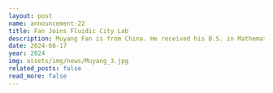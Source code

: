 ```yaml
---
layout: post
name: announcement-22
title: Fan Joins Fluidic City Lab
description: Muyang Fan is from China. He received his B.S. in Mathematics from the <a href="https://en.wikipedia.org/wiki/University_of_Oregon"> University of Oregon</a>. He worked as a developer at <a href="https://www.interactivelabs.com/"> ILabs</a>. In his free time, Muyang likes traveling, playing video games, and meditation.
date: 2024-08-17
year: 2024
img: assets/img/news/Muyang_3.jpg
related_posts: false
read_more: false
---
```


